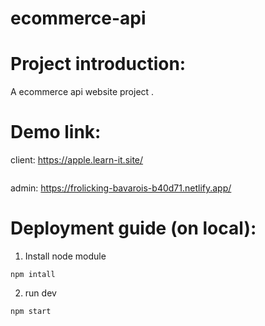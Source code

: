 # ecommerce-api


# Project introduction:
A ecommerce api website project .
 
# Demo link:
client: https://apple.learn-it.site/
```
```
admin: https://frolicking-bavarois-b40d71.netlify.app/
# Deployment guide (on local):
1. Install node module 
```
npm intall
```
2. run dev
```
npm start
